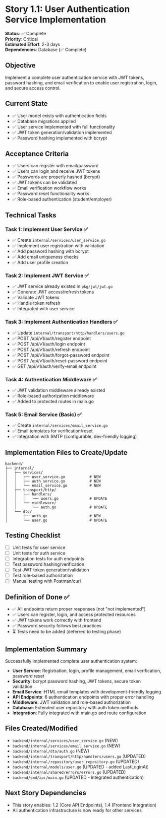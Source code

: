 # Story 1.1: User Authentication Service Implementation

**Status**: ✅ Complete  
**Priority**: Critical  
**Estimated Effort**: 2-3 days  
**Dependencies**: Database (✅ Complete)

## Objective
Implement a complete user authentication service with JWT tokens, password hashing, and email verification to enable user registration, login, and secure access control.

## Current State
- ✅ User model exists with authentication fields
- ✅ Database migrations applied 
- ✅ User service implemented with full functionality
- ✅ JWT token generation/validation implemented
- ✅ Password hashing implemented with bcrypt

## Acceptance Criteria
- ✅ Users can register with email/password
- ✅ Users can login and receive JWT tokens
- ✅ Passwords are properly hashed (bcrypt)
- ✅ JWT tokens can be validated
- ✅ Email verification workflow works
- ✅ Password reset functionality works
- ✅ Role-based authentication (student/employer)

## Technical Tasks

### Task 1: Implement User Service ✅
- ✅ Create `internal/services/user_service.go`
- ✅ Implement user registration with validation
- ✅ Add password hashing with bcrypt
- ✅ Add email uniqueness checks
- ✅ Add user profile creation

### Task 2: Implement JWT Service ✅  
- ✅ JWT service already existed in `pkg/jwt/jwt.go`
- ✅ Generate JWT access/refresh tokens
- ✅ Validate JWT tokens
- ✅ Handle token refresh
- ✅ Integrated with user service

### Task 3: Implement Authentication Handlers ✅
- ✅ Update `internal/transport/http/handlers/users.go`
- ✅ POST /api/v1/auth/register endpoint
- ✅ POST /api/v1/auth/login endpoint
- ✅ POST /api/v1/auth/refresh endpoint
- ✅ POST /api/v1/auth/forgot-password endpoint
- ✅ POST /api/v1/auth/reset-password endpoint
- ✅ GET /api/v1/auth/verify-email endpoint

### Task 4: Authentication Middleware ✅
- ✅ JWT validation middleware already existed
- ✅ Role-based authorization middleware
- ✅ Added to protected routes in main.go

### Task 5: Email Service (Basic) ✅
- ✅ Create `internal/services/email_service.go`
- ✅ Email templates for verification/reset
- ✅ Integration with SMTP (configurable, dev-friendly logging)

## Implementation Files to Create/Update
```
backend/
├── internal/
│   ├── services/
│   │   ├── user_service.go           # NEW
│   │   ├── auth_service.go           # NEW  
│   │   └── email_service.go          # NEW
│   ├── transport/http/
│   │   ├── handlers/
│   │   │   └── users.go              # UPDATE
│   │   └── middleware/
│   │       └── auth.go               # UPDATE
│   └── dto/
│       ├── auth.go                   # NEW
│       └── user.go                   # UPDATE
```

## Testing Checklist
- [ ] Unit tests for user service
- [ ] Unit tests for auth service  
- [ ] Integration tests for auth endpoints
- [ ] Test password hashing/verification
- [ ] Test JWT token generation/validation
- [ ] Test role-based authorization
- [ ] Manual testing with Postman/curl

## Definition of Done ✅
- ✅ All endpoints return proper responses (not "not implemented")
- ✅ Users can register, login, and access protected resources
- ✅ JWT tokens work correctly with frontend
- ✅ Password security follows best practices
- ⏳ Tests need to be added (deferred to testing phase)

## Implementation Summary
Successfully implemented complete user authentication system:
- **User Service**: Registration, login, profile management, email verification, password reset
- **Security**: bcrypt password hashing, JWT tokens, secure token validation
- **Email Service**: HTML email templates with development-friendly logging
- **API Endpoints**: 6 authentication endpoints with proper error handling
- **Middleware**: JWT validation and role-based authorization
- **Database**: Extended user repository with auth token methods
- **Integration**: Fully integrated with main.go and route configuration

## Files Created/Modified
- `backend/internal/services/user_service.go` (NEW)
- `backend/internal/services/email_service.go` (NEW)
- `backend/internal/dto/auth.go` (NEW)
- `backend/internal/transport/http/handlers/users.go` (UPDATED)
- `backend/internal/repository/user_repository.go` (UPDATED)
- `backend/internal/models/user.go` (UPDATED - added LastLoginAt)
- `backend/internal/shared/errors/errors.go` (UPDATED)
- `backend/cmd/api/main.go` (UPDATED - integrated authentication)

## Next Story Dependencies
- This story enables: 1.2 (Core API Endpoints), 1.4 (Frontend Integration)
- All authentication infrastructure is now ready for other services
